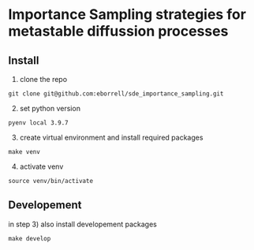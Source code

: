 # Importance Sampling strategies for metastable diffussion processes


## Install

1) clone the repo 
```
git clone git@github.com:eborrell/sde_importance_sampling.git
```

2) set python version
```
pyenv local 3.9.7
```

3) create virtual environment and install required packages
```
make venv
```

4) activate venv
```
source venv/bin/activate
```

## Developement

in step 3) also install developement packages
```
make develop
```
